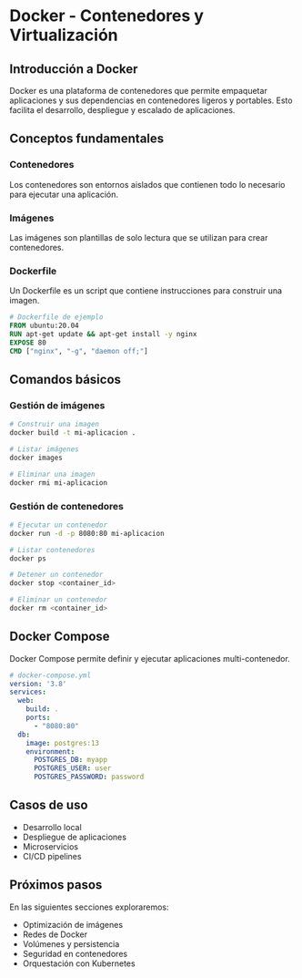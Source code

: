 # Docker - Contenedores y Virtualización

## Introducción a Docker

Docker es una plataforma de contenedores que permite empaquetar aplicaciones y sus dependencias en contenedores ligeros y portables. Esto facilita el desarrollo, despliegue y escalado de aplicaciones.

## Conceptos fundamentales

### Contenedores
Los contenedores son entornos aislados que contienen todo lo necesario para ejecutar una aplicación.

### Imágenes
Las imágenes son plantillas de solo lectura que se utilizan para crear contenedores.

### Dockerfile
Un Dockerfile es un script que contiene instrucciones para construir una imagen.

```dockerfile
# Dockerfile de ejemplo
FROM ubuntu:20.04
RUN apt-get update && apt-get install -y nginx
EXPOSE 80
CMD ["nginx", "-g", "daemon off;"]
```

## Comandos básicos

### Gestión de imágenes
```bash
# Construir una imagen
docker build -t mi-aplicacion .

# Listar imágenes
docker images

# Eliminar una imagen
docker rmi mi-aplicacion
```

### Gestión de contenedores
```bash
# Ejecutar un contenedor
docker run -d -p 8080:80 mi-aplicacion

# Listar contenedores
docker ps

# Detener un contenedor
docker stop <container_id>

# Eliminar un contenedor
docker rm <container_id>
```

## Docker Compose

Docker Compose permite definir y ejecutar aplicaciones multi-contenedor.

```yaml
# docker-compose.yml
version: '3.8'
services:
  web:
    build: .
    ports:
      - "8080:80"
  db:
    image: postgres:13
    environment:
      POSTGRES_DB: myapp
      POSTGRES_USER: user
      POSTGRES_PASSWORD: password
```

## Casos de uso

- Desarrollo local
- Despliegue de aplicaciones
- Microservicios
- CI/CD pipelines

## Próximos pasos

En las siguientes secciones exploraremos:
- Optimización de imágenes
- Redes de Docker
- Volúmenes y persistencia
- Seguridad en contenedores
- Orquestación con Kubernetes

